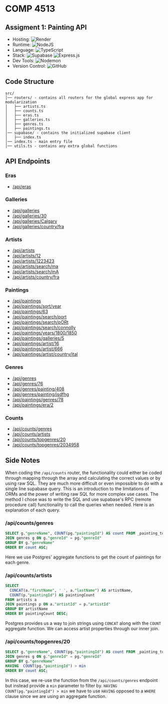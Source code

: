 # COMP 4513
## Assigment 1: Painting API

- Hosting: ![Render](https://img.shields.io/badge/Render-%46E3B7.svg?style=for-the-badge&logo=render&logoColor=white)
- Runtime: ![NodeJS](https://img.shields.io/badge/node.js-6DA55F?style=for-the-badge&logo=node.js&logoColor=white)
- Language: ![TypeScript](https://img.shields.io/badge/typescript-%23007ACC.svg?style=for-the-badge&logo=typescript&logoColor=white)
- Stack: ![Supabase](https://img.shields.io/badge/Supabase-3ECF8E?style=for-the-badge&logo=supabase&logoColor=white) ![Express.js](https://img.shields.io/badge/express.js-%23404d59.svg?style=for-the-badge&logo=express&logoColor=%2361DAFB)
- Dev Tools: ![Nodemon](https://img.shields.io/badge/NODEMON-%23323330.svg?style=for-the-badge&logo=nodemon&logoColor=%BBDEAD)
- Version Control: ![GitHub](https://img.shields.io/badge/github-%23121011.svg?style=for-the-badge&logo=github&logoColor=white)

## Code Structure
```
src/
│── routers/ - contains all routers for the global express app for modularization
│   ├── artists.ts
│   ├── counts.ts
│   ├── eras.ts
│   ├── galleries.ts
│   ├── genres.ts
│   ├── paintings.ts
│── supabase/ - contains the initialized supabase client
│   ├── index.ts
│── index.ts - main entry file
│── utils.ts - contains any extra global functions
```

## API Endpoints

### Eras
- [/api/eras](https://w2025-assign1-8bp8.onrender.com/api/eras)

### Galleries
- [/api/galleries](https://w2025-assign1-8bp8.onrender.com/api/galleries)
- [/api/galleries/30](https://w2025-assign1-8bp8.onrender.com/api/galleries/30)
- [/api/galleries/Calgary](https://w2025-assign1-8bp8.onrender.com/api/galleries/Calgary)
- [/api/galleries/country/fra](https://w2025-assign1-8bp8.onrender.com/api/galleries/country/fra)

### Artists
- [/api/artists](https://w2025-assign1-8bp8.onrender.com/api/artists)
- [/api/artists/12](https://w2025-assign1-8bp8.onrender.com/api/artists/12)
- [/api/artists/1223423](https://w2025-assign1-8bp8.onrender.com/api/artists/1223423)
- [/api/artists/search/ma](https://w2025-assign1-8bp8.onrender.com/api/artists/search/ma)
- [/api/artists/search/mA](https://w2025-assign1-8bp8.onrender.com/api/artists/search/mA)
- [/api/artists/country/fra](https://w2025-assign1-8bp8.onrender.com/api/artists/country/fra)

### Paintings
- [/api/paintings](https://w2025-assign1-8bp8.onrender.com/api/paintings)
- [/api/paintings/sort/year](https://w2025-assign1-8bp8.onrender.com/api/paintings/sort/year)
- [/api/paintings/63](https://w2025-assign1-8bp8.onrender.com/api/paintings/63)
- [/api/paintings/search/port](https://w2025-assign1-8bp8.onrender.com/api/paintings/search/port)
- [/api/paintings/search/pORt](https://w2025-assign1-8bp8.onrender.com/api/paintings/search/pORt)
- [/api/paintings/search/connolly](https://w2025-assign1-8bp8.onrender.com/api/paintings/search/connolly)
- [/api/paintings/years/1800/1850](https://w2025-assign1-8bp8.onrender.com/api/paintings/years/1800/1850)
- [/api/paintings/galleries/5](https://w2025-assign1-8bp8.onrender.com/api/paintings/galleries/5)
- [/api/paintings/artist/16](https://w2025-assign1-8bp8.onrender.com/api/paintings/artist/16)
- [/api/paintings/artist/666](https://w2025-assign1-8bp8.onrender.com/api/paintings/artist/666)
- [/api/paintings/artist/country/ital](https://w2025-assign1-8bp8.onrender.com/api/paintings/artists/country/ital)

### Genres
- [/api/genres](https://w2025-assign1-8bp8.onrender.com/api/genres)
- [/api/genres/76](https://w2025-assign1-8bp8.onrender.com/api/genres/76)
- [/api/genres/painting/408](https://w2025-assign1-8bp8.onrender.com/api/genres/painting/408)
- [/api/genres/painting/jsdfhg](https://w2025-assign1-8bp8.onrender.com/api/genres/painting/jsdfhg)
- [/api/paintings/genres/78](https://w2025-assign1-8bp8.onrender.com/api/paintings/genre/78)
- [/api/paintings/era/2](https://w2025-assign1-8bp8.onrender.com/api/paintings/era/2)

### Counts
- [/api/counts/genres](https://w2025-assign1-8bp8.onrender.com/api/counts/genres)
- [/api/counts/artists](https://w2025-assign1-8bp8.onrender.com/api/counts/artists)
- [/api/counts/topgenres/20](https://w2025-assign1-8bp8.onrender.com/api/counts/topgenres/20)
- [/api/counts/topgenres/2034958](https://w2025-assign1-8bp8.onrender.com/api/counts/topgenres/2034958)

## Side Notes
When coding the `/api/counts` router, the functionality could either be coded through mapping through the array and calculating the correct values or by using raw SQL. They are much more difficult or even impossible to do with a single line supabase query. This is an introduction to the limitations of ORMs and the power of writing raw SQL for more complex use cases. The method I chose was to write the SQL and use supabase's RPC (remote procedure call) functionality to call the queries when needed. Here is an explanation of each query.

### /api/counts/genres
```sql
SELECT g."genreName", COUNT(pg."paintingId") AS count FROM _painting_to_genre pg
JOIN genres g ON g."genreId" = pg."genreId"
GROUP BY g."genreName"
ORDER BY count ASC;
```

Here we use Postgres' aggregate functions to get the count of paintings for each genre.

### /api/counts/artists
```sql
SELECT 
  CONCAT(a."firstName", ' ', a."lastName") AS artistName,
  COUNT(p."paintingId") AS paintingCount
FROM artists a
JOIN paintings p ON a."artistId" = p."artistId"
GROUP BY artistName
ORDER BY paintingCount DESC;
```

Postgres provides us a way to join strings using `CONCAT` along with the `COUNT` aggregate function. We can access artist properties through our inner join. 

### /api/counts/topgenres/20
```sql
SELECT g."genreName", COUNT(pg."paintingId") AS count FROM _painting_to_genre pg
JOIN genres g ON g."genreId" = pg."genreId"
GROUP BY g."genreName"
HAVING  COUNT(pg."paintingId") > min
ORDER BY count ASC;
```

In this case, we re-use the function from the `/api/counts/genres` endpoint but instead provide a `min` parameter to filter by. `HAVING  COUNT(pg."paintingId") > min` we have to use `HAVING` opposed to a `WHERE` clause since we are using an aggregate function.
